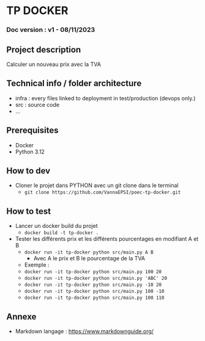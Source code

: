 # TP DOCKER
### Doc version : v1 - 08/11/2023
## Project description
Calculer un nouveau prix avec la TVA

## Technical info / folder architecture
- infra : every files linked to deployment in test/production (devops only.)
- src : source code
- ...

## Prerequisites
- Docker
- Python 3.12

## How to dev
- Cloner le projet dans PYTHON avec un git clone dans le terminal
  - `git clone https://github.com/VannaEPSI/poec-tp-docker.git`


## How to test
- Lancer un docker build du projet
  - `docker build -t tp-docker .`
- Tester les différents prix et les différents pourcentages en modifiant A et B
  - `docker run -it tp-docker python src/main.py A B`
    - Avec A le prix et B le pourcentage de la TVA
  - Exemple :
  - `docker run -it tp-docker python src/main.py 100 20`
  - `docker run -it tp-docker python src/main.py 'ABC' 20`
  - `docker run -it tp-docker python src/main.py -10 20`
  - `docker run -it tp-docker python src/main.py 100 -10`
  - `docker run -it tp-docker python src/main.py 100 110`
   

## Annexe
- Markdown langage : https://www.markdownguide.org/